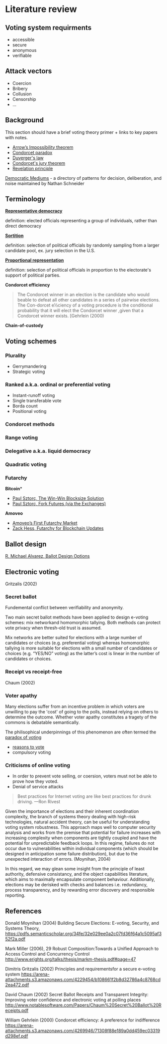# Literature review

## Voting system requirments

- accessible
- secure
- anonymous
- verifiable

## Attack vectors

- Coercion
- Bribery
- Collusion
- Censorship
- ...

## Background

This section should have a brief voting theory primer + links to key papers with notes.

- [Arrow’s Impossibility theorem](https://en.wikipedia.org/wiki/Arrow%27s_impossibility_theorem)
- [Condorcet paradox](https://en.wikipedia.org/wiki/Condorcet_paradox)
- [Duverger's law](https://en.wikipedia.org/wiki/Duverger%27s_law)
- [Condorcet's jury theorem](https://en.wikipedia.org/wiki/Condorcet%27s_jury_theorem)
- [Revelation principle](https://en.wikipedia.org/wiki/Revelation_principle)

[Democratic Mediums](https://medlabboulder.gitlab.io/democraticmediums/) - a directory of patterns for decision, deliberation, and noise maintained by Nathan Schneider


## Terminology

[**Representative democracy**](https://en.wikipedia.org/wiki/Representative_democracy)

definition: elected officials representing a group of individuals, rather than direct democracy

[**Sortition**](https://en.wikipedia.org/wiki/Sortition)

definition: selection of political officials by randomly sampling from a larger candidate pool, ex. jury selection in the U.S.

[**Proportional representation**](https://en.wikipedia.org/wiki/Proportional_representation)

definition: selection of political officials in proportion to the electorate's support of political parties.

**Condorcet efficiency**

> The Condorcet winner in an election is the candidate who would beable to defeat all other candidates in a series of pairwise elections. The Con-dorcet  e½ciency  of  a voting  procedure  is  the  conditional  probability  that  it will  elect  the  Condorcet  winner  ,given  that  a  Condorcet  winner  exists. [Gehrlein (2000)

**Chain-of-custody**

## Voting schemes

### Plurality

  - Gerrymandering
  - Strategic voting

### Ranked a.k.a. ordinal or preferential voting

  - Instant-runoff voting
  - Single transferable vote
  - Borda count
  - Positional voting

### Condorcet methods

### Range voting

### Delegative a.k.a. liquid democracy

### Quadratic voting

### Futarchy

**Bitcoin***

- [Paul Sztorc, The Win-Win Blocksize Solution](http://www.truthcoin.info/blog/win-win-blocksize/)
- [Paul Sztorc, Fork Futures (via the Exchanges)](http://www.truthcoin.info/blog/fork-futures/)

**Amoveo**
- [Amoveo’s First Futarchy Market](https://medium.com/@tallakt/amoveos-first-futarchy-market-233d01b9fe53)
- [Zack Hess, Futarchy for Blockchain Updates](https://github.com/zack-bitcoin/amoveo/blob/master/docs/design/futarchy_for_blockchain_updates.md)

## Ballot design

[R. Michael Alvarez, Ballot Design Options](http://vote.caltech.edu/working-papers/4)


## Electronic voting

Gritzalis (2002)

### Secret ballot

Fundemental conflict between verifiability and anonymity.

Two main secret ballot methods have been applied to design e-voting schemes: mix networkand homomorphic tallying. Both methods can protect vote privacy when thresh-old trust is assumed.

Mix networks are better suited for elections with a large number of candidates or choices (e.g. preferential voting) whereas homomorphic tallying is more suitable for elections with a small number of candidates or choices (e.g. “YES/NO” voting) as the latter’s cost is linear in the number of candidates or choices.


### Receipt vs receipt-free

Chaum (2002)


### Voter apathy

Many elections suffer from an incentive problem in which voters are unwilling to pay the 'cost' of going to the polls, instead relying on others to determine the outcome. Whether voter apathy constitutes a tragety of the commons is debatable semantically.

The philisophical underpinnings of this phenomenon are often termed the [paradox of voting](https://en.wikipedia.org/wiki/Paradox_of_voting)

- [reasons to vote](https://plato.stanford.edu/entries/voting/#1)
- compulsory voting



### Criticisms of online voting

- In order to prevent vote selling, or coersion, voters must not be able to prove how they voted.
- Denial of service attacks

> Best practices for Internet voting are like best practices for drunk driving. —Ron Rivest

Given the importance of elections and their inherent coordination complexity, the branch of systems theory dealing with high-risk technologies, natural accident theory, can be useful for understanding voting system robustness. This approach maps well to computer security analysis and works from the premise that potential for failure increases with increasing complexity when components are tightly coupled and have the potential for unpredictable feedback loops. In this regime, failures do not occur due to vulnerabilities within individual components (which should be designed in anticipation some failure distribution), but due to the unexpected interaction of errors. (Moynihan, 2004)

In this regard, we may glean some insight from the principle of least authority, defensive consistancy, and the object capabilities literature, which aims to maximally encapsulate component behaviour. Additionally, elections may be derisked with checks and balances i.e. redundancy, process transparency, and by rewarding error discovery and responsible reporting.


## References

Donald Moynihan (2004)
Building Secure Elections: E-voting, Security, and Systems Theory,
https://pdfs.semanticscholar.org/34fe/32e029ee0a2c07fd36f64a1c5095af352f2a.pdf

Mark Miller (2006), 29
Robust Composition:Towards a Unified Approach to Access Control and Concurrency Control
http://www.erights.org/talks/thesis/markm-thesis.pdf#page=47

Dimitris Gritzalis (2002)
Principles and requirementsfor a secure e-voting system
https://arena-attachments.s3.amazonaws.com/4229454/b108661f2b8d32786a4c8768cd2ea472.pdf

David Chaum (2002)
Secret Ballot Receipts and Transparent Integrity: Improving voter confidence and electronic voting at polling places
http://www.notablesoftware.com/Papers/Chaum%20Secret%20Ballot%20Receipts.pdf

William Gehrlein (2000)
Condorcet efficiency: A preference for indifference
https://arena-attachments.s3.amazonaws.com/4269946/71308f88e189a0dd459ec03319d298ef.pdf
